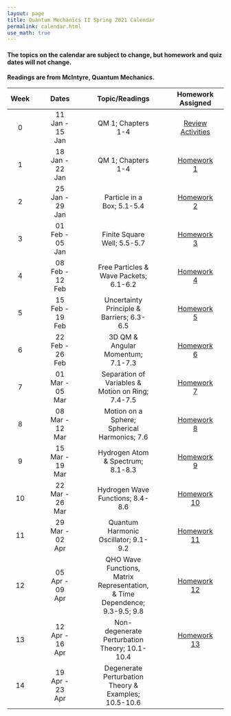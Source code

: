 ```yaml
---
layout: page
title: Quantum Mechanics II Spring 2021 Calendar
permalink: calendar.html
use_math: true
---
```


#### The topics on the calendar are subject to change, but homework and quiz dates will not change.

**Readings are from McIntyre, Quantum Mechanics.**


|  Week   |  |  |  Dates            |  |  |  | Topic/Readings                                       |  |  |  | Homework Assigned  |  |  |  | Quiz Assigned |
|:-------:|--|--|:-----------------:|--|--|--|:----------------------------------------------------:|--|--|--|:------------------:|--|--|--|:-------------:|
| 0       |  |  | 11 Jan - 15 Jan   |  |  |  | QM 1; Chapters 1-4                                   |  |  |  | [Review Activities](./notes/week0.html)  |  |  |  |               |
| 1       |  |  | 18 Jan - 22 Jan   |  |  |  | QM 1; Chapters 1-4                                   |  |  |  | [Homework 1](./assignments/homework1.html)        |  |  |  |               |
| 2       |  |  | 25 Jan - 29 Jan   |  |  |  | Particle in a Box; 5.1-5.4                           |  |  |  | [Homework 2](./assignments/homework2.html)       |  |  |  |               |
| 3       |  |  | 01 Feb - 05 Jan   |  |  |  | Finite Square Well; 5.5-5.7                          |  |  |  | [Homework 3](./assignments/homework3.html)         |  |  |  | Quiz 1        |
| 4       |  |  | 08 Feb - 12 Feb   |  |  |  | Free Particles & Wave Packets; 6.1-6.2               |  |  |  | [Homework 4](./assignments/homework4.html)          |  |  |  |               |
| 5       |  |  | 15 Feb - 19 Feb   |  |  |  | Uncertainty Principle & Barriers; 6.3-6.5            |  |  |  | [Homework 5](./assignments/homework5.html)          |  |  |  |  Quiz 2        |
| 6       |  |  | 22 Feb - 26 Feb   |  |  |  | 3D QM & Angular Momentum; 7.1-7.3                    |  |  |  | [Homework 6](./assignments/homework6.html)        |  |  |  |               |
| 7       |  |  | 01 Mar - 05 Mar   |  |  |  | Separation of Variables & Motion on Ring; 7.4-7.5    |  |  |  | [Homework 7](./assignments/homework7.html)         |  |  |  |               |
| 8       |  |  | 08 Mar - 12 Mar   |  |  |  | Motion on a Sphere; Spherical Harmonics; 7.6         |  |  |  | [Homework 8](./assignments/homework8.html)          |  |  |  | Quiz 3        |
| 9       |  |  | 15 Mar - 19 Mar   |  |  |  | Hydrogen Atom & Spectrum; 8.1-8.3                    |  |  |  | [Homework 9 ](./assignments/homework9.html)        |  |  |  |               |
| 10      |  |  | 22 Mar - 26 Mar   |  |  |  | Hydrogen Wave Functions; 8.4-8.6                     |  |  |  | [Homework 10](./assignments/homework10.html)        |  |  |  |               |
| 11      |  |  | 29 Mar - 02 Apr   |  |  |  | Quantum Harmonic Oscillator; 9.1-9.2                 |  |  |  | [Homework 11](./assignments/homework11.html)        |  |  |  | Quiz 4        |
| 12      |  |  | 05 Apr - 09 Apr   |  |  |  | QHO Wave Functions, Matrix Representation, & Time Dependence; 9.3-9.5; 9.8  |  |  |  | [Homework 12](./assignments/homework12.html)         |  |  |  |               |
| 13      |  |  | 12 Apr - 16 Apr   |  |  |  | Non-degenerate Perturbation Theory; 10.1-10.4            |  |  |  | [Homework 13](./assignments/homework13.html)        |  |  |  |               |
| 14      |  |  | 19 Apr - 23 Apr   |  |  |  | Degenerate Perturbation Theory & Examples; 10.5-10.6       |  |  |  |        |  |  |  | Quiz 5        |
